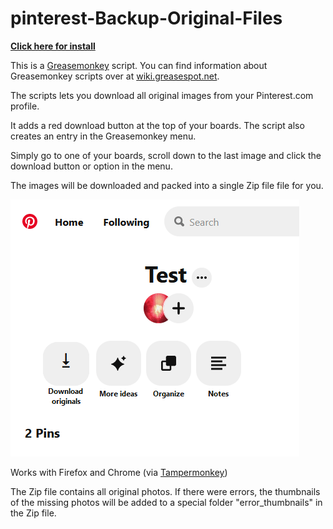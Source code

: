 # pinterest-Backup-Original-Files

[**Click here for install**](https://github.com/cvzi/pinterest-Backup-Original-Files/raw/master/Pinterest.com_Backup_Original_Files.user.js)

This is a [Greasemonkey](https://addons.mozilla.org/en-US/firefox/addon/greasemonkey/) script.
You can find information about Greasemonkey scripts over at [wiki.greasespot.net](https://wiki.greasespot.net/Greasemonkey_Manual:Installing_Scripts).

The scripts lets you download all original images from your Pinterest.com profile. 

It adds a red download button at the top of your boards. The script also creates an entry in the Greasemonkey menu.

Simply go to one of your boards, scroll down to the last image and click the download button or option in the menu.

The images will be downloaded and packed into a single Zip file file for you.

![Screenshot](screen.png)

Works with Firefox and Chrome (via [Tampermonkey](http://tampermonkey.net/))

The Zip file contains all original photos. If there were errors, the thumbnails of the missing photos will be added to a special folder "error_thumbnails" in the Zip file.
